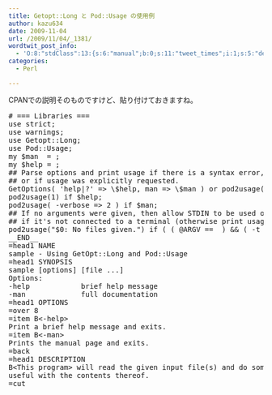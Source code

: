 ```yaml
---
title: Getopt::Long と Pod::Usage の使用例
author: kazu634
date: 2009-11-04
url: /2009/11/04/_1381/
wordtwit_post_info:
  - 'O:8:"stdClass":13:{s:6:"manual";b:0;s:11:"tweet_times";i:1;s:5:"delay";i:0;s:7:"enabled";i:1;s:10:"separation";s:2:"60";s:7:"version";s:3:"3.7";s:14:"tweet_template";b:0;s:6:"status";i:2;s:6:"result";a:0:{}s:13:"tweet_counter";i:2;s:13:"tweet_log_ids";a:1:{i:0;i:4903;}s:9:"hash_tags";a:0:{}s:8:"accounts";a:1:{i:0;s:7:"kazu634";}}'
categories:
  - Perl

---
```

<div class="section">
<p>
    CPANでの説明そのものですけど、貼り付けておきますね。
</p>
  
<pre class="syntax-highlight">
<span class="synComment"># === Libraries ===</span>
<span class="synStatement">use strict</span>;
<span class="synStatement">use warnings</span>;
<span class="synStatement">use </span>Getopt::Long;
<span class="synStatement">use </span>Pod::Usage;
<span class="synStatement">my</span> <span class="synIdentifier">$man</span>  = <span class="synConstant"></span>;
<span class="synStatement">my</span> <span class="synIdentifier">$help</span> = <span class="synConstant"></span>;
<span class="synComment">## Parse options and print usage if there is a syntax error,</span>
<span class="synComment">## or if usage was explicitly requested.</span>
GetOptions( <span class="synConstant">'help|?'</span> =&#62; <span class="synIdentifier">\$help</span>, <span class="synConstant">man </span>=&#62; <span class="synIdentifier">\$man</span> ) <span class="synStatement">or</span> pod2usage(<span class="synConstant">2</span>);
pod2usage(<span class="synConstant">1</span>) <span class="synStatement">if</span> <span class="synIdentifier">$help</span>;
pod2usage( -<span class="synConstant">verbose </span>=&#62; <span class="synConstant">2</span> ) <span class="synStatement">if</span> <span class="synIdentifier">$man</span>;
<span class="synComment">## If no arguments were given, then allow STDIN to be used only</span>
<span class="synComment">## if it's not connected to a terminal (otherwise print usage)</span>
pod2usage(<span class="synConstant">&#34;</span><span class="synIdentifier">$0</span><span class="synConstant">: No files given.&#34;</span>) <span class="synStatement">if</span> ( ( <span class="synIdentifier">@ARGV</span> == <span class="synConstant"></span> ) &#38;&#38; ( <span class="synStatement">-t</span> STDIN ) );
<span class="synComment">__END__</span>
<span class="synStatement">=head1</span><span class="synConstant"> NAME</span>
<span class="synComment">sample - Using GetOpt::Long and Pod::Usage</span>
<span class="synStatement">=head1</span><span class="synConstant"> SYNOPSIS</span>
<span class="synComment">sample [options] [file ...]</span>
<span class="synComment">Options:</span>
<span class="synComment">-help            brief help message</span>
<span class="synComment">-man             full documentation</span>
<span class="synStatement">=head1</span><span class="synConstant"> OPTIONS</span>
<span class="synStatement">=over</span><span class="synComment"> </span><span class="synConstant">8</span>
<span class="synStatement">=item</span><span class="synConstant"> </span><span class="synIdentifier">B&#60;-help&#62;</span>
<span class="synComment">Print a brief help message and exits.</span>
<span class="synStatement">=item</span><span class="synConstant"> </span><span class="synIdentifier">B&#60;-man&#62;</span>
<span class="synComment">Prints the manual page and exits.</span>
<span class="synStatement">=back</span>
<span class="synStatement">=head1</span><span class="synConstant"> DESCRIPTION</span>
<span class="synIdentifier">B&#60;This program&#62;</span><span class="synComment"> will read the given input </span><span class="synIdentifier">file(s)</span><span class="synComment"> and do something</span>
<span class="synComment">useful with the contents thereof.</span>
<span class="synStatement">=cut</span>
</pre>
</div>
